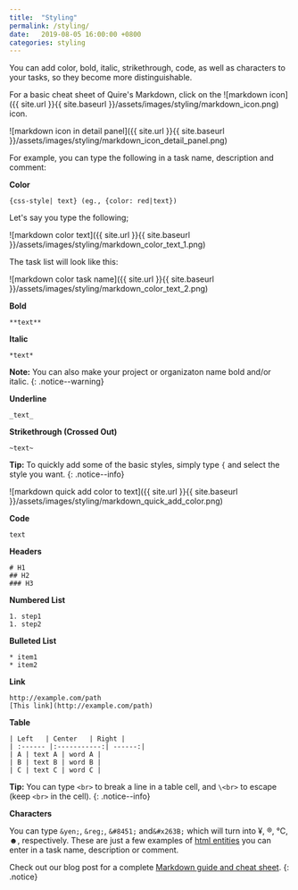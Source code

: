 ```yaml
---
title:  "Styling"
permalink: /styling/
date:   2019-08-05 16:00:00 +0800
categories: styling
---
```

You can add color, bold, italic, strikethrough, code,  as well as characters to your tasks, so they become more distinguishable.

For a basic cheat sheet of Quire's Markdown, click on the ![markdown icon]({{ site.url }}{{ site.baseurl }}/assets/images/styling/markdown_icon.png)
 icon.

![markdown icon in detail panel]({{ site.url }}{{ site.baseurl }}/assets/images/styling/markdown_icon_detail_panel.png)

For example, you can type the following in a task name, description and comment:

**Color**

`{css-style| text} (eg., {color: red|text})`

Let's say you type the following;

![markdown color text]({{ site.url }}{{ site.baseurl }}/assets/images/styling/markdown_color_text_1.png)

The task list will look like this:

![markdown color task name]({{ site.url }}{{ site.baseurl }}/assets/images/styling/markdown_color_text_2.png)

**Bold**

`**text**`

**Italic**

`*text*`

**Note:** You can also make your project or organizaton name bold and/or italic.
{: .notice--warning}

**Underline**

`_text_`

**Strikethrough (Crossed Out)**

`~text~`

**Tip:** To quickly add some of the basic styles, simply type `{` and select the style you want.
{: .notice--info}

![markdown quick add color to text]({{ site.url }}{{ site.baseurl }}/assets/images/styling/markdown_quick_add_color.png)

**Code**

``text``

**Headers**

`# H1` <br>
`## H2` <br>
`### H3` <br>


**Numbered List**

`1. step1`<br>
`1. step2`

**Bulleted List**

`* item1`<br>
`* item2`

**Link**

`http://example.com/path`<br>
`[This link](http://example.com/path)`

**Table**

`| Left   | Center   | Right |` <br>
`| :------ |:-----------:| ------:|` <br>
`| A | text A | word A |` <br>
`| B | text B | word B |` <br>
`| C | text C | word C |` <br>

**Tip:** You can type `<br>` to break a line in a table cell, and `\<br>` to escape (keep `<br>` in the cell).
{: .notice--info}


**Characters**

You can type `&yen;`, `&reg;`, `&#8451;` and`&#x263B;` which will turn into ¥, ®, ℃, ☻, respectively. These are just a few examples of [html entities](https://www.w3schools.com/html/html_entities.asp) you can enter in a task name, description or comment.

Check out our blog post for a complete [Markdown guide and cheat sheet](https://quire.io/blog/p/Our-Very-Own-Markdown.html). 
{: .notice}

